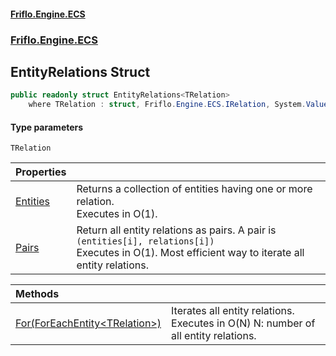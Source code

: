 #### [Friflo.Engine.ECS](index.md 'index')
### [Friflo.Engine.ECS](Friflo.Engine.ECS.md 'Friflo.Engine.ECS')

## EntityRelations<TRelation> Struct

```csharp
public readonly struct EntityRelations<TRelation>
    where TRelation : struct, Friflo.Engine.ECS.IRelation, System.ValueType, System.ValueType
```
#### Type parameters

<a name='Friflo.Engine.ECS.EntityRelations_TRelation_.TRelation'></a>

`TRelation`

| Properties | |
| :--- | :--- |
| [Entities](EntityRelations_TRelation_.Entities.md 'Friflo.Engine.ECS.EntityRelations<TRelation>.Entities') | Returns a collection of entities having one or more relation.<br/> Executes in O(1). |
| [Pairs](EntityRelations_TRelation_.Pairs.md 'Friflo.Engine.ECS.EntityRelations<TRelation>.Pairs') | Return all entity relations as pairs. A pair is `(entities[i], relations[i])`<br/> Executes in O(1).  Most efficient way to iterate all entity relations. |

| Methods | |
| :--- | :--- |
| [For(ForEachEntity&lt;TRelation&gt;)](EntityRelations_TRelation_.For(ForEachEntity_TRelation_).md 'Friflo.Engine.ECS.EntityRelations<TRelation>.For(Friflo.Engine.ECS.ForEachEntity<TRelation>)') | Iterates all entity relations.<br/> Executes in O(N) N: number of all entity relations. |
